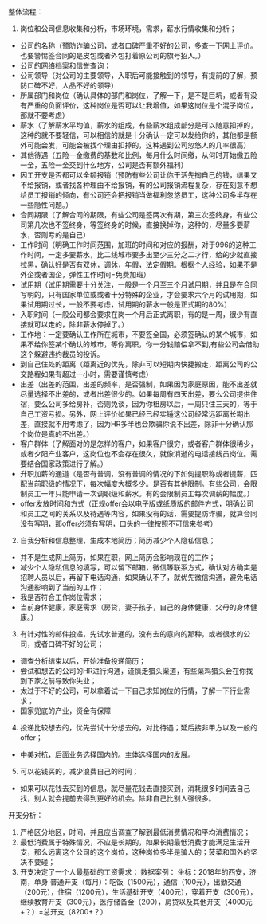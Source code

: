 整体流程：
1. 岗位和公司信息收集和分析，市场环境，需求，薪水行情收集和分析；
- 公司的名称（预防诈骗公司，或者口碑严重不好的公司，多查一下网上评价。也要警惕签合同的是皮包或者外包打着原公司的旗号招人。）
- 公司的网络档案和信誉查询；
- 公司领导（对公司的主要领导，入职后可能接触到的领导，有提前的了解，预防口碑不好，人品不好的领导）
- 所属部门和岗位（确认具体的部门和岗位，了解一下，是不是巨坑，或者有没有严重的负面评价，这种岗位是否可以让我增值，如果这岗位是个混子岗位，那就不要考虑）
- 薪水（了解薪水平均值，薪水的组成，有些薪水组成部分是可以随意扣掉的， 这种的就不要轻信，可以相信的就是十分确认一定可以发给你的，其他都是额外可能会发，可能会被找个理由扣掉的，这种遇到公司忽悠人的几率很高）
- 其他待遇（五险一金缴费的基数和比例，每月什么时间缴，从何时开始缴五险一金，五险一金交到什么地方，公司是否有额外福利）
- 因工开支是否都可以全额报销（预防有些公司让你干活先掏自己的钱，结果又不给报销，或者找各种理由不给报销，有的公司报销流程复杂，存在刻意不想给员工报销的倾向，有公司还会把报销当做福利忽悠员工，这种公司多半存在一些隐性问题。）
- 合同期限（了解合同的期限，有些公司是签两次有期，第三次签终身，有些公司第几次也不签终身，等签终身的时候，直接换掉你，这种的，尽量多要薪水，否则亏的是自己）
- 工作时间（明确工作时间范围，加班的时间和对应的报酬，对于996的这种工作时间，一定多要薪水，比二线城市要多出至少三分之二才行，给的少就直接拉黑，确认好是否有双休，调休，年假，法定假期。根据个人经验，如果不是外企或者国企，弹性工作时间=免费加班）
- 试用期（试用期需要十分关注，一般是一个月至三个月试用期，并且是在合同写明的，只有国家单位或或者十分特殊的企业，才会要求六个月的试用期，如果试用期过长，一般不要考虑，试用期的薪水一般是正式期的80%）
- 入职时间（一般公司都会要求在岗一个月后正式离职，有的是一周，很少有直接就可以走的，除非薪水停掉了。）
- 工作地：一定要确认工作所在城市，不要签全国，必须签确认的某个城市，如果不给你签某个确认的城市，等你离职，你一分钱赔偿拿不到,有些公司会借助这个躲避违约裁员的投诉。
- 到自己住处的距离（距离近的优先，除非可以短期内快捷搬走，距离公司的公交路程如果有超过一小时，需要谨慎考虑）
- 出差（出差的范围，出差的频率，是否强制，如果因为家庭原因，能不出差就尽量选择不出差的，或者出差很少的。如果每周有四天出差，要么公司提供住宿，要么公司多给房补，否则免谈，因为你租房以后，一周只住三天的，等于自己工资亏损。另外，网上评价如果已经已经实锤这公司经常远距离长期出差，直接就不用考虑了，因为HR多半也会欺骗你说不出差，除非十分确认那个岗位是真的不出差。）
- 客户群体（了解面对的是怎样的客户，如果客户很穷，或者客户群体很稀少，或者夕阳产业客户，这岗位也不会存在很久，就像消逝的电话接线员岗位。需要结合国家政策进行了解。）
- 升职加薪的通道（是否有普调，没有普调的情况的下如何提职称或者提薪，匹配当前职级的情况下，每次幅度大概多少。是否有其他限制。有些公司，会限制员工一年只能申请一次调职级和薪水。有的会限制员工每次调薪的幅度。）
- offer发放时间和方式（正规offer会以电子版或纸质版的邮件方式，明确公司和员工之间的关系以及待遇等内容，如果没有的话，需要提防诈骗，就算合同没有写明，那offer必须有写明，口头的一律按照不可信来参考）

2. 自我分析和信息整理，生成本地简历；简历减少个人隐私信息；
- 并不是生成网上简历，如果在职，网上简历会影响现在的工作；
- 减少个人隐私信息的填写，可以留下邮箱，微信等联系方式，确认对方确实是招聘人员以后，再留下电话沟通，如果确认不了，就优先微信沟通，避免电话沟通影响到了当前的工作；
- 我是否符合工作岗位需求；
- 当前身体健康，家庭需求（房贷，妻子孩子，自己的身体健康，父母的身体健康。）

3. 有针对性的邮件投递，先试水普通的，没有去的意向的那种，或者很水的公司，或者口碑不好的公司；
- 调查分析结束以后，开始准备投递简历；
- 尝试和想去的公司的HR进行沟通，谨慎走猎头渠道，有些菜鸡猎头会在你找到下家之前导致你失业；
- 太过于不好的公司，可以拿着试一下自己求知岗位的行情，了解一下行业需求；
- 国家兜底的产业，资金有保障


4. 投递比较想去的，优先尝试十分想去的，对比待遇；延后接非甲方以及一般的offer；
- 中美对抗，后面业务选择国内的。主体选择国内的发展。
5. 可以花钱买的，减少浪费自己的时间；
- 如果可以花钱去买到的信息，就尽量花钱去直接买到，消耗很多时间去自己找，别人就会提前去得到更好的机会。除非自己比别人强很多。



开支分析：
1. 严格区分地区，时间，并且应当调查了解到最低消费情况和平均消费情况；
2. 最低消费属于特殊情况，不应是长期的，如果长期最低消费才能满足生活开支，那么远离这个公司的这个岗位，这种岗位多半是骗人的；菠菜和国外的坚决不要碰；
3. 开支决定了一个人最基础的工资需求；
数据案例：
坐标：2018年的西安，济南，单身
普通开支（每月）：吃饭（1500元），通信（100元），出勤交通（200元），住宿（1200元），生活基础开支（400元），穿着开支（300元），继续教育开支（300元），医疗储备金（200），房贷以及其他开支（4000元+？）=总开支（8200+？）
